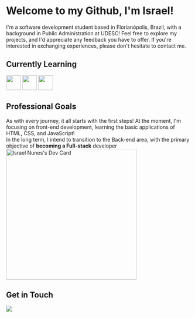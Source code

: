 <h1>Welcome to my Github, I'm Israel!</h1>
<p1>
  I'm a software development student based in Florianópolis, Brazil, with a background in Public Administration at UDESC! 
  Feel free to explore my projects, and I'd appreciate any feedback you have to offer. If you're interested in exchanging experiences, please don't hesitate to contact me.
</p1>

<h2>Currently Learning</h2>
<div>
  <img src="https://cdn.jsdelivr.net/gh/devicons/devicon@latest/icons/html5/html5-original.svg" width="40" height="40"/> <img src="https://cdn.jsdelivr.net/gh/devicons/devicon@latest/icons/css3/css3-original.svg" width="40" height="40"/> <img src="https://cdn.jsdelivr.net/gh/devicons/devicon@latest/icons/javascript/javascript-original.svg" width="40" height="40"/>  
</div>

<h2>Professional Goals</h2>
<p1>
  As with every journey, it all starts with the first steps! At the moment, I'm focusing on front-end development, learning the basic applications of HTML, CSS, and JavaScript!<br>
  In the long term, I intend to transition to the Back-end area, with the primary objective of <strong>becoming a Full-stack</strong> developer<br>
</p1>
<a 
href="https://app.daily.dev/icnneto"><img src="https://api.daily.dev/devcards/v2/KWbosp2jVATh9PS4k9Upl.png?r=n0q&type=default" width="356" alt="Israel Nunes's Dev Card"/>
</a>

<h2>Get in Touch</h2>
<a href="https://linkedin.com/in/israel-nunes-825968144" target="_blank"><img loading="lazy" src="https://img.shields.io/badge/-LinkedIn-%230077B5?style=for-the-badge&logo=linkedin&logoColor=white" target="_blank"></a><br>
